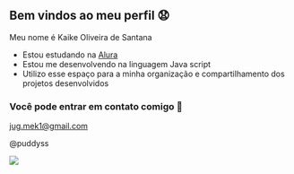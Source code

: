 ## Bem vindos ao meu perfil 😧

Meu nome é Kaike Oliveira de Santana

- Estou estudando na [Alura](https://www.alura.com.br)
- Estou me desenvolvendo na linguagem Java script
- Utilizo esse espaço para a minha organização e compartilhamento dos projetos desenvolvidos

### Você pode entrar em contato comigo 📧

jug.mek1@gmail.com

@puddyss

![](https://media1.tenor.com/m/aXVFqv8KInAAAAAC/anime-frieren.gif)
